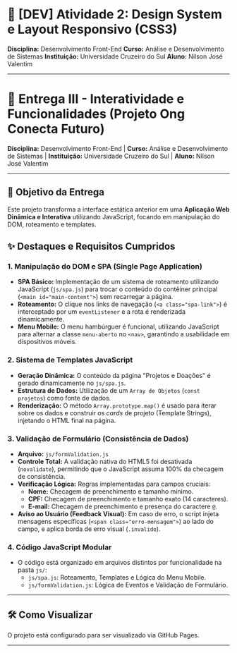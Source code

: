 # 🎨 [DEV] Atividade 2: Design System e Layout Responsivo (CSS3)

**Disciplina:** Desenvolvimento Front-End
**Curso:** Análise e Desenvolvimento de Sistemas
**Instituição:** Universidade Cruzeiro do Sul
**Aluno:** Nilson José Valentim

---

# 🚀 Entrega III - Interatividade e Funcionalidades (Projeto Ong Conecta Futuro)

**Disciplina:** Desenvolvimento Front-End | **Curso:** Análise e Desenvolvimento de Sistemas | **Instituição:** Universidade Cruzeiro do Sul | **Aluno:** Nilson José Valentim

---

## 🎯 Objetivo da Entrega

Este projeto transforma a interface estática anterior em uma **Aplicação Web Dinâmica e Interativa** utilizando JavaScript, focando em manipulação do DOM, roteamento e templates.

## ✨ Destaques e Requisitos Cumpridos

### 1. Manipulação do DOM e SPA (Single Page Application)
- **SPA Básico:** Implementação de um sistema de roteamento utilizando JavaScript (`js/spa.js`) para trocar o conteúdo do contêiner principal (`<main id="main-content">`) sem recarregar a página.
- **Roteamento:** O clique nos links de navegação (`<a class="spa-link">`) é interceptado por um `eventListener` e a rota é renderizada dinamicamente.
- **Menu Mobile:** O menu hambúrguer é funcional, utilizando JavaScript para alternar a classe `menu-aberto` no `<nav>`, garantindo a usabilidade em dispositivos móveis.

### 2. Sistema de Templates JavaScript
- **Geração Dinâmica:** O conteúdo da página "Projetos e Doações" é gerado dinamicamente no `js/spa.js`.
- **Estrutura de Dados:** Utilização de um `Array de Objetos` (`const projetos`) como fonte de dados.
- **Renderização:** O método `Array.prototype.map()` é usado para iterar sobre os dados e construir os *cards* de projeto (Template Strings), injetando o HTML final na página.

### 3. Validação de Formulário (Consistência de Dados)
- **Arquivo:** `js/formValidation.js`
- **Controle Total:** A validação nativa do HTML5 foi desativada (`novalidate`), permitindo que o JavaScript assuma 100% da checagem de consistência.
- **Verificação Lógica:** Regras implementadas para campos cruciais:
    - **Nome:** Checagem de preenchimento e tamanho mínimo.
    - **CPF:** Checagem de preenchimento e tamanho exato (14 caracteres).
    - **E-mail:** Checagem de preenchimento e presença do caractere `@`.
- **Aviso ao Usuário (Feedback Visual):** Em caso de erro, o script injeta mensagens específicas (`<span class="erro-mensagem">`) ao lado do campo, e aplica borda de erro visual (`.invalido`).

### 4. Código JavaScript Modular
- O código está organizado em arquivos distintos por funcionalidade na pasta `js/`:
    - `js/spa.js`: Roteamento, Templates e Lógica do Menu Mobile.
    - `js/formValidation.js`: Lógica de Eventos e Validação de Formulário.

---

## 🛠️ Como Visualizar

O projeto está configurado para ser visualizado via GitHub Pages.

---
